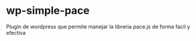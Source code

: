 # wp-simple-pace
Plugin de wordpress que permite manejar la libreria pace.js de forma facil y efectiva
